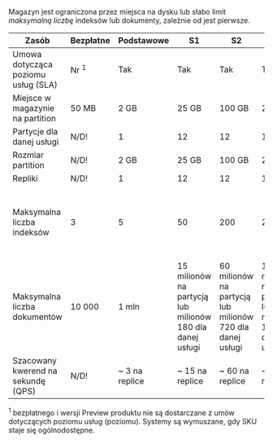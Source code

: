 Magazyn jest ograniczona przez miejsca na dysku lub słabo limit *maksymalną liczbę* indeksów lub dokumenty, zależnie od jest pierwsze. 

Zasób|Bezpłatne|Podstawowe|S1|S2|S3 |S3 HD
---|---|---|---|----|---|----
Umowa dotycząca poziomu usług (SLA)|Nr <sup>1</sup> |Tak |Tak  |Tak |Tak |Tak
Miejsce w magazynie na partition|50 MB |2 GB|25 GB|100 GB|200 GB|200 GB
Partycje dla danej usługi|N/D!|1|12|12|12|3
Rozmiar partition|N/D!|2 GB|25 GB|100 GB|200 GB |200 GB
Repliki|N/D!|1|12|12|12|12
Maksymalna liczba indeksów|3|5|50|200|200|1000 na partycje lub 3000 dla danej usługi
Maksymalna liczba dokumentów|10 000|1 mln|15 milionów na partycją lub milionów 180 dla danej usługi |60 milionów na partycją lub milionów 720 dla danej usługi |120 milionów na partycją lub miliardów 1.4 dla danej usługi|1 mln na indeks lub 200 milionów na partition |
Szacowany kwerend na sekundę (QPS)|N/D!|~ 3 na replice|~ 15 na replice|~ 60 na replice|~ 60 na replice|> 60 na replice

<sup>1</sup> bezpłatnego i wersji Preview produktu nie są dostarczane z umów dotyczących poziomu usług (poziomu). Systemy są wymuszane, gdy SKU staje się ogólnodostępne.